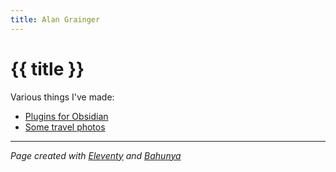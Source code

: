 ```yaml
---
title: Alan Grainger
---
```

# {{ title }}

Various things I've made:

- [Plugins for Obsidian](obsidian.md)
- [Some travel photos](https://photos.thiswaytospain.com/)

---

*Page created with [Eleventy](https://www.11ty.dev/) and [Bahunya](https://hakanalpay.com/bahunya/)*
